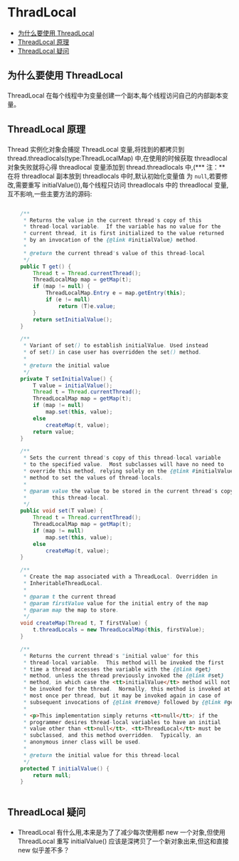 # ThradLocal

 + [为什么要使用 ThreadLocal ](#1)
 + [ThreadLocal 原理](#2)
 + [ThreadLocal 疑问](#3)

## <p id=1>为什么要使用 ThreadLocal </p>

ThreadLocal 在每个线程中为变量创建一个副本,每个线程访问自己的内部副本变量。

## <p id=2>ThreadLocal 原理</p>

Thread 实例化对象会捕捉 ThreadLocal 变量,将找到的都拷贝到 thread.threadlocals(type:ThreadLocalMap) 中,在使用的时候获取 threadlocal 对象失败就将心得 threadlocal 变量添加到 thread.threadlocals 中,(*** 注：** 在将 threadlocal 副本放到 threadlocals 中时,默认初始化变量值 为 `null`,若要修改,需要重写 initialValue()),每个线程只访问 threadlocals 中的 threadlocal 变量,互不影响,一些主要方法的源码:

```java

    /**
     * Returns the value in the current thread's copy of this
     * thread-local variable.  If the variable has no value for the
     * current thread, it is first initialized to the value returned
     * by an invocation of the {@link #initialValue} method.
     *
     * @return the current thread's value of this thread-local
     */
    public T get() {
        Thread t = Thread.currentThread();
        ThreadLocalMap map = getMap(t);
        if (map != null) {
            ThreadLocalMap.Entry e = map.getEntry(this);
            if (e != null)
                return (T)e.value;
        }
        return setInitialValue();
    }

    /**
     * Variant of set() to establish initialValue. Used instead
     * of set() in case user has overridden the set() method.
     *
     * @return the initial value
     */
    private T setInitialValue() {
        T value = initialValue();
        Thread t = Thread.currentThread();
        ThreadLocalMap map = getMap(t);
        if (map != null)
            map.set(this, value);
        else
            createMap(t, value);
        return value;
    }

    /**
     * Sets the current thread's copy of this thread-local variable
     * to the specified value.  Most subclasses will have no need to 
     * override this method, relying solely on the {@link #initialValue}
     * method to set the values of thread-locals.
     *
     * @param value the value to be stored in the current thread's copy of
     *        this thread-local.
     */
    public void set(T value) {
        Thread t = Thread.currentThread();
        ThreadLocalMap map = getMap(t);
        if (map != null)
            map.set(this, value);
        else
            createMap(t, value);
    }

    /**
     * Create the map associated with a ThreadLocal. Overridden in
     * InheritableThreadLocal.
     *
     * @param t the current thread
     * @param firstValue value for the initial entry of the map
     * @param map the map to store.
     */
    void createMap(Thread t, T firstValue) {
        t.threadLocals = new ThreadLocalMap(this, firstValue);
    }

    /**
     * Returns the current thread's "initial value" for this
     * thread-local variable.  This method will be invoked the first
     * time a thread accesses the variable with the {@link #get}
     * method, unless the thread previously invoked the {@link #set}
     * method, in which case the <tt>initialValue</tt> method will not
     * be invoked for the thread.  Normally, this method is invoked at
     * most once per thread, but it may be invoked again in case of
     * subsequent invocations of {@link #remove} followed by {@link #get}.
     *
     * <p>This implementation simply returns <tt>null</tt>; if the
     * programmer desires thread-local variables to have an initial
     * value other than <tt>null</tt>, <tt>ThreadLocal</tt> must be
     * subclassed, and this method overridden.  Typically, an
     * anonymous inner class will be used.
     *
     * @return the initial value for this thread-local
     */
    protected T initialValue() {
        return null;
    }



```

## <p id=3>ThreadLocal 疑问</p>

 + ThreadLocal 有什么用,本来是为了了减少每次使用都 new 一个对象,但使用 ThreadLocal 重写 initialValue() 应该是深拷贝了一个新对象出来,但这和直接 new 似乎差不多？
